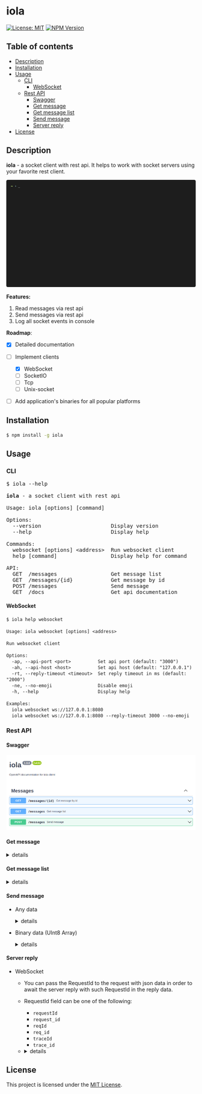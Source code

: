 # iola

[![License: MIT](https://img.shields.io/github/license/pvarentsov/iola)](https://github.com/pvarentsov/iola/blob/main/LICENSE)
[![NPM Version](https://img.shields.io/npm/v/iola.svg)](https://www.npmjs.com/package/iola)

## Table of contents

<!-- toc -->
- [Description](#description)
- [Installation](#installation)
- [Usage](#usage)
  * [CLI](#cLI)
    * [WebSocket](#websocket)
  * [Rest API](#rest-api)
    * [Swagger](#swagger)
    * [Get message](#get-message)
    * [Get message list](#get-message-list)
    * [Send message](#send-message)
    * [Server reply](#server-reply)
- [License](#License)
<!-- tocstop -->

## Description

**iola** - a socket client with rest api. It helps to work with socket servers using your favorite rest client.

<p align="center"> 
  <img src="./demo/iola-demo.gif">
</p>

**Features:**

1. Read messages via rest api
2. Send messages via rest api
3. Log all socket events in console

**Roadmap**:
- [x] Detailed documentation
- [ ] Implement clients
  - [x] WebSocket
  - [ ] SocketIO
  - [ ] Tcp
  - [ ] Unix-socket
- [ ] Add application's binaries for all popular platforms


## Installation
```bash
$ npm install -g iola
```
## Usage

### CLI

<pre>
$ iola --help

<b>iola</b> - a socket client with rest api

Usage: iola [options] [command]

Options:
  --version                      Display version
  --help                         Display help

Commands:
  websocket [options] &lt;address>  Run websocket client
  help [command]                 Display help for command

API:
  GET  /messages                 Get message list
  GET  /messages/{id}            Get message by id
  POST /messages                 Send message 
  GET  /docs                     Get api documentation
</pre>

#### WebSocket

```text
$ iola help websocket
 
Usage: iola websocket [options] <address>

Run websocket client

Options:
  -ap, --api-port <port>          Set api port (default: "3000")
  -ah, --api-host <host>          Set api host (default: "127.0.0.1")
  -rt, --reply-timeout <timeout>  Set reply timeout in ms (default: "2000")
  -ne, --no-emoji                 Disable emoji
  -h, --help                      Display help

Examples: 
  iola websocket ws://127.0.0.1:8080 
  iola websocket ws://127.0.0.1:8080 --reply-timeout 3000 --no-emoji
```

### Rest API

#### Swagger

<p align="center">
  <img src="./docs/swagger.png">
</p>

#### Get message

<details>
  <summary>details</summary>
  <p align="center">
    <br>
    <img src="./docs/get-message.png">
  </p>
</details>

#### Get message list

<details>
  <summary>details</summary>
  <p align="center">
    <br>
    <img src="./docs/get-message-list.png">
  </p>
</details>

#### Send message

* Any data
  <details>
    <summary>details</summary>
    <p align="center">
      <br>
      <img src="./docs/send-any-data.png">
    </p>
  </details>

* Binary data (UInt8 Array) 

  <details>
    <summary>details</summary>
    <p align="center">
      <br>
      <img src="./docs/send-bytes.png">
    </p>
  </details>

#### Server reply

* WebSocket

  * You can pass the RequestId to the request with json data
    in order to await the server reply with such RequestId in the reply data.
    
  * RequestId field can be one of the following:
     - `requestId`
     - `request_id`
     - `reqId`
     - `req_id`
     - `traceId`
     - `trace_id`
  
  * <details>
      <summary>details</summary>
      <p align="center">
        <br>
        <img src="./docs/send-data-with-requsetid.png">
      </p>
    </details>
  
## License

This project is licensed under the [MIT License](https://github.com/pvarentsov/iola/blob/main/LICENSE).
